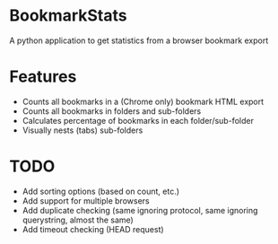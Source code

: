 # BookmarkStats
A python application to get statistics from a browser bookmark export

# Features
* Counts all bookmarks in a (Chrome only) bookmark HTML export
* Counts all bookmarks in folders and sub-folders
* Calculates percentage of bookmarks in each folder/sub-folder
* Visually nests (tabs) sub-folders

# TODO
* Add sorting options (based on count, etc.)
* Add support for multiple browsers
* Add duplicate checking (same ignoring protocol, same ignoring querystring, almost the same)
* Add timeout checking (HEAD request)
